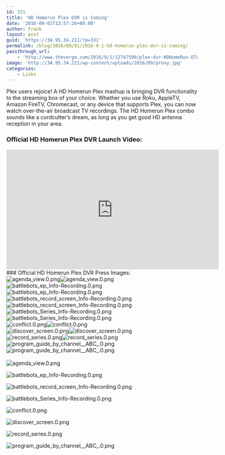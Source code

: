 ```yaml
---
id: 331
title: 'HD Homerun Plex DVR is Coming'
date: '2016-09-01T13:57:26+00:00'
author: Frank
layout: post
guid: 'https://34.95.34.211/?p=331'
permalink: /blog/2016/09/01/2016-9-1-hd-homerun-plex-dvr-is-coming/
passthrough_url:
    - 'http://www.theverge.com/2016/9/1/12747590/plex-dvr-HDHomeRun-OTA-recording'
image: 'http://34.95.34.211/wp-content/uploads/2016/09/proxy.jpg'
categories:
    - Links
---
```


Plex users rejoice! A HD Homerun Plex mashup is bringing DVR functionality to the streaming box of your choice. Whether you use Roku, AppleTV, Amazon FireTV, Chromecast, or any device that supports Plex, you can now watch over-the-air broadcast TV recordings. The HD Homerun Plex combo sounds like a cordcutter’s dream, as long as you get good HD antenna reception in your area.

### Official HD Homerun Plex DVR Launch Video:

<center><iframe allowfullscreen="" frameborder="0" height="315" src="https://www.youtube.com/embed/J6kw5m5fw74?rel=0" width="560"></iframe></center>### Official HD Homerun Plex DVR Press Images:

<div class="
  sqs-gallery-container
  sqs-gallery-block-slideshow
  
  
  sqs-gallery-has-controls
  sqs-gallery-has-thumbnails

  
    sqs-gallery-block-show-meta sqs-gallery-block-meta-position-bottom
    
  
  
  
  

  
  

  
  
  clear"><div class="sqs-gallery"><div class="slide content-fit" data-click-through-url="" data-type="image"><noscript>![agenda_view.0.png](https://images.squarespace-cdn.com/content/v1/5070e334e4b00907bc18faef/1472737246267-EWE96URF1XRKERBTRBE1/agenda_view.0.png)</noscript>![agenda_view.0.png](https://images.squarespace-cdn.com/content/v1/5070e334e4b00907bc18faef/1472737246267-EWE96URF1XRKERBTRBE1/agenda_view.0.png)<div class="color-overlay"></div></div><div class="slide content-fit" data-click-through-url="" data-type="image"><noscript>![battlebots_ep_Info-Recording.0.png](https://images.squarespace-cdn.com/content/v1/5070e334e4b00907bc18faef/1472737253555-8NOACEY09LL8LKVSCXE8/battlebots_ep_Info-Recording.0.png)</noscript>![battlebots_ep_Info-Recording.0.png](https://images.squarespace-cdn.com/content/v1/5070e334e4b00907bc18faef/1472737253555-8NOACEY09LL8LKVSCXE8/battlebots_ep_Info-Recording.0.png)<div class="color-overlay"></div></div><div class="slide content-fit" data-click-through-url="" data-type="image"><noscript>![battlebots_record_screen_Info-Recording.0.png](https://images.squarespace-cdn.com/content/v1/5070e334e4b00907bc18faef/1472737259300-VQ83JUOIQNZ062DYTEIB/battlebots_record_screen_Info-Recording.0.png)</noscript>![battlebots_record_screen_Info-Recording.0.png](https://images.squarespace-cdn.com/content/v1/5070e334e4b00907bc18faef/1472737259300-VQ83JUOIQNZ062DYTEIB/battlebots_record_screen_Info-Recording.0.png)<div class="color-overlay"></div></div><div class="slide content-fit" data-click-through-url="" data-type="image"><noscript>![battlebots_Series_Info-Recording.0.png](https://images.squarespace-cdn.com/content/v1/5070e334e4b00907bc18faef/1472737264578-3DPRIF2UF0QR7IDY82NI/battlebots_Series_Info-Recording.0.png)</noscript>![battlebots_Series_Info-Recording.0.png](https://images.squarespace-cdn.com/content/v1/5070e334e4b00907bc18faef/1472737264578-3DPRIF2UF0QR7IDY82NI/battlebots_Series_Info-Recording.0.png)<div class="color-overlay"></div></div><div class="slide content-fit" data-click-through-url="" data-type="image"><noscript>![conflict.0.png](https://images.squarespace-cdn.com/content/v1/5070e334e4b00907bc18faef/1472737270067-ZTHRP4GJ171QK8I8W6ZH/conflict.0.png)</noscript>![conflict.0.png](https://images.squarespace-cdn.com/content/v1/5070e334e4b00907bc18faef/1472737270067-ZTHRP4GJ171QK8I8W6ZH/conflict.0.png)<div class="color-overlay"></div></div><div class="slide content-fit" data-click-through-url="" data-type="image"><noscript>![discover_screen.0.png](https://images.squarespace-cdn.com/content/v1/5070e334e4b00907bc18faef/1472737275747-EF5JCWOFS0DRZOFNQRHR/discover_screen.0.png)</noscript>![discover_screen.0.png](https://images.squarespace-cdn.com/content/v1/5070e334e4b00907bc18faef/1472737275747-EF5JCWOFS0DRZOFNQRHR/discover_screen.0.png)<div class="color-overlay"></div></div><div class="slide content-fit" data-click-through-url="" data-type="image"><noscript>![record_series.0.png](https://images.squarespace-cdn.com/content/v1/5070e334e4b00907bc18faef/1472737284504-N14HH0KWQEIYMTVBB11H/record_series.0.png)</noscript>![record_series.0.png](https://images.squarespace-cdn.com/content/v1/5070e334e4b00907bc18faef/1472737284504-N14HH0KWQEIYMTVBB11H/record_series.0.png)<div class="color-overlay"></div></div><div class="slide content-fit" data-click-through-url="" data-type="image"><noscript>![program_guide_by_channel__ABC_.0.png](https://images.squarespace-cdn.com/content/v1/5070e334e4b00907bc18faef/1472737291212-V55OJWW0730VGKEWYO8H/program_guide_by_channel__ABC_.0.png)</noscript>![program_guide_by_channel__ABC_.0.png](https://images.squarespace-cdn.com/content/v1/5070e334e4b00907bc18faef/1472737291212-V55OJWW0730VGKEWYO8H/program_guide_by_channel__ABC_.0.png)<div class="color-overlay"></div></div></div><div class="sqs-gallery-meta-container"><div class="sqs-gallery-controls"> <a aria-label="Previous Slide" class="previous" role="button" tabindex="0"></a>  
<a aria-label="Next Slide" class="next" role="button" tabindex="0"></a> </div></div></div><div class="sqs-gallery-thumbnails"> ![agenda_view.0.png](https://images.squarespace-cdn.com/content/v1/5070e334e4b00907bc18faef/1472737246267-EWE96URF1XRKERBTRBE1/agenda_view.0.png)

 ![battlebots_ep_Info-Recording.0.png](https://images.squarespace-cdn.com/content/v1/5070e334e4b00907bc18faef/1472737253555-8NOACEY09LL8LKVSCXE8/battlebots_ep_Info-Recording.0.png)

 ![battlebots_record_screen_Info-Recording.0.png](https://images.squarespace-cdn.com/content/v1/5070e334e4b00907bc18faef/1472737259300-VQ83JUOIQNZ062DYTEIB/battlebots_record_screen_Info-Recording.0.png)

 ![battlebots_Series_Info-Recording.0.png](https://images.squarespace-cdn.com/content/v1/5070e334e4b00907bc18faef/1472737264578-3DPRIF2UF0QR7IDY82NI/battlebots_Series_Info-Recording.0.png)

 ![conflict.0.png](https://images.squarespace-cdn.com/content/v1/5070e334e4b00907bc18faef/1472737270067-ZTHRP4GJ171QK8I8W6ZH/conflict.0.png)

 ![discover_screen.0.png](https://images.squarespace-cdn.com/content/v1/5070e334e4b00907bc18faef/1472737275747-EF5JCWOFS0DRZOFNQRHR/discover_screen.0.png)

 ![record_series.0.png](https://images.squarespace-cdn.com/content/v1/5070e334e4b00907bc18faef/1472737284504-N14HH0KWQEIYMTVBB11H/record_series.0.png)

 ![program_guide_by_channel__ABC_.0.png](https://images.squarespace-cdn.com/content/v1/5070e334e4b00907bc18faef/1472737291212-V55OJWW0730VGKEWYO8H/program_guide_by_channel__ABC_.0.png)

</div>